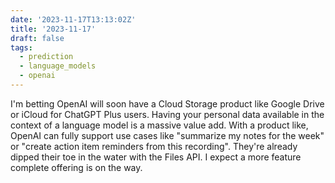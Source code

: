 ```yaml
---
date: '2023-11-17T13:13:02Z'
title: '2023-11-17'
draft: false
tags:
  - prediction
  - language_models
  - openai
---
```


I'm betting OpenAI will soon have a Cloud Storage product like Google Drive or iCloud for ChatGPT Plus users.
Having your personal data available in the context of a language model is a massive value add.
With a product like, OpenAI can fully support use cases like "summarize my notes for the week" or "create action item reminders from this recording".
They're already dipped their toe in the water with the Files API.
I expect a more feature complete offering is on the way.
